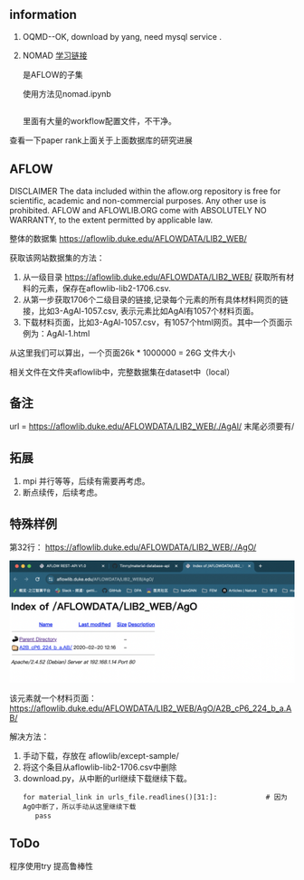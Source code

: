 ## information
1. OQMD--OK, download by yang, need mysql service .
2. NOMAD
   [学习链接](https://www.nomad-coe.eu/events2/course-on-big-data-and-artificial-intelligence/exercise-1)

   是AFLOW的子集
   
   使用方法见nomad.ipynb
   ```
   ```
   里面有大量的workflow配置文件，不干净。

查看一下paper rank上面关于上面数据库的研究进展

## AFLOW
DISCLAIMER
The data included within the aflow.org repository is free for scientific, academic and non-commercial purposes. Any other use is prohibited.
AFLOW and AFLOWLIB.ORG come with ABSOLUTELY NO WARRANTY, to the extent permitted by applicable law.

整体的数据集
https://aflowlib.duke.edu/AFLOWDATA/LIB2_WEB/

获取该网站数据集的方法：
1. 从一级目录  https://aflowlib.duke.edu/AFLOWDATA/LIB2_WEB/  获取所有材料的元素，保存在aflowlib-lib2-1706.csv.
2. 从第一步获取1706个二级目录的链接,记录每个元素的所有具体材料网页的链接，比如3-AgAl-1057.csv, 表示元素比如AgAl有1057个材料页面。
3. 下载材料页面，比如3-AgAl-1057.csv，有1057个html网页。其中一个页面示例为：AgAl-1.html
   
从这里我们可以算出，一个页面26k * 1000000 = 26G 文件大小

相关文件在文件夹aflowlib中，完整数据集在dataset中（local）

## 备注
url = https://aflowlib.duke.edu/AFLOWDATA/LIB2_WEB/./AgAl/
末尾必须要有/


## 拓展
1. mpi 并行等等，后续有需要再考虑。
2. 断点续传，后续考虑。

## 特殊样例
第32行：
https://aflowlib.duke.edu/AFLOWDATA/LIB2_WEB/./AgO/

![alt text](image.png)

该元素就一个材料页面：
https://aflowlib.duke.edu/AFLOWDATA/LIB2_WEB/AgO/A2B_cP6_224_b_a.AB/

解决方法：

1. 手动下载，存放在 aflowlib/except-sample/
2. 将这个条目从aflowlib-lib2-1706.csv中删除
3. download.py，从中断的url继续下载继续下载。
   ```
   for material_link in urls_file.readlines()[31:]:            # 因为AgO中断了，所以手动从这里继续下载    
      pass   
   ```

## ToDo
程序使用try 提高鲁棒性